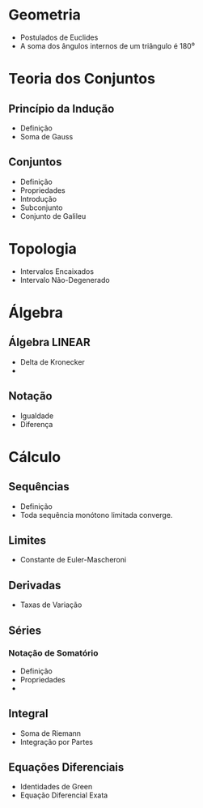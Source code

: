 # Geometria

- Postulados de Euclides
- A soma dos ângulos internos de um triângulo é 180⁰

# Teoria dos Conjuntos

## Princípio da Indução

- Definição
- Soma de Gauss

## Conjuntos

- Definição
- Propriedades
- Introdução
- Subconjunto
- Conjunto de Galileu 

# Topologia

- Intervalos Encaixados
- Intervalo Não-Degenerado

# Álgebra

## Álgebra LINEAR

- Delta de Kronecker
- 

## Notação

- Igualdade
- Diferença

# Cálculo 

## Sequências

- Definição
- Toda sequência monótono limitada converge.

## Limites

- Constante de Euler-Mascheroni

## Derivadas

- Taxas de Variação

## Séries

### Notação de Somatório

- Definição 
- Propriedades
- 

## Integral

- Soma de Riemann
- Integração por Partes

## Equações Diferenciais

- Identidades de Green
- Equação Diferencial Exata